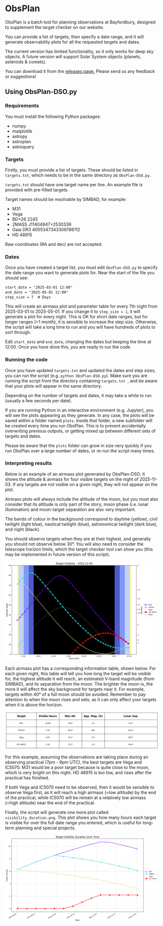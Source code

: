 # ObsPlan

ObsPlan is a batch tool for planning observations at Bayfordbury, designed to supplement the target checker on our website.

You can provide a list of targets, then specify a date range, and it will generate observability plots for all the requested targets and dates.

The current version has limited functionality, so it only works for deep sky objects. A future version will support Solar System objects (planets, asteroids & comets). 

You can download it from the [releases page.](https://github.com/bayfordbury-observatory/ObsPlan/releases) Please send us any feedback or suggestions!

## Using ObsPlan-DSO.py

### Requirements

You must install the following Python packages:
- numpy
- matplotlib
- astropy
- astroplan
- astroquery

### Targets

Firstly, you must provide a list of targets. These should be listed in `targets.txt`, which needs to be in the same directory as `ObsPlan-DSO.py`.

`targets.txt` should have one target name per line. An example file is provided with pre-filled targets. 

Target names should be resolvable by SIMBAD, for example:
- M31
- Vega
- BD+26 2245
- 2MASS J11404947+2530339
- Gaia DR3 4005347343309786112
- HD 48915

Raw coordinates (RA and dec) are not accepted.

### Dates
Once you have created a target list, you must edit `ObsPlan-DSO.py` to specify the date range you want to generate plots for. Near the start of the file you should see:

```
start_date = "2025-03-01 12:00"
end_date = "2025-05-01 12:00" 
step_size = 7  # Days
```

This will create an airmass plot and parameter table for every 7th night from 2025-03-01 to 2025-05-01. If you change it to `step_size = 1`, it will generate a plot for every night. This is OK for short date ranges, but for longer ranges (>1 month), it is sensible to increase the step size. Otherwise, the script will take a long time to run and you will have hundreds of plots to sort through. 

Edit `start_date` and `end_date`, changing the dates but keeping the time at 12:00. Once you have done this, you are ready to run the code.

### Running the code

Once you have updated `targets.txt` and updated the dates and step sizes, you can run the script (e.g.  `python ObsPlan-DSO.py`). Make sure you are running the script from the directory containing `targets.txt `, and be aware that your plots will appear in the same directory. 

Depending on the number of targets and dates, it may take a while to run (usually a few seconds per date). 

If you are running Python in an interactive environment (e.g. Jupyter), you will see the plots appearing as they generate. In any case, the plots will be saved within a folder named `plots`. Inside that folder, a new subfolder will be created every time you run ObsPlan. This is to prevent accidentally overwriting previous outputs, or getting mixed up between different sets of targets and dates. 

Please be aware that the `plots` folder can grow in size very quickly if you run ObsPlan over a large number of dates, or re-run the script many times. 

### Interpreting results

Below is an example of an airmass plot generated by ObsPlan-DSO. It shows the altitude & airmass for four visible targets on the night of 2025-11-03. If any targets are not visible on a given night, they will not appear on the plot.

Airmass plots will always include the altitude of the moon, but you must also consider that its altitude is only part of the story; moon phase (i.e. lunar illumination) and moon-target separation are also very important. 

The bands of colour in the background correspond to daytime (yellow), civil twilight (light blue), nautical twilight (blue), astronomical twilight (dark blue), and night (black). 

You should observe targets when they are at their highest, and generally you should not observe below 30°. You will also need to consider the telescope horizon limits, which the target checker tool can show you (this may be implemented in future version of this script).

![airmass plot](https://github.com/bayfordbury-observatory/ObsPlan/blob/main/plots/example/2025-11-03_airm.png)

Each airmass plot has a corresponding information table, shown below. For each given night, this table will tell you how long the target will be visible for, the highest altitude it will reach, an estimated V-band magnitude (from SIMBAD), and its separation from the moon. The brighter the moon is, the more it will affect the sky background for targets near it. For example, targets within 40° of a full moon should be avoided. Remember to pay attention to when the moon rises and sets, as it can only affect your targets when it is above the horizon. 

![info table](https://github.com/bayfordbury-observatory/ObsPlan/blob/main/plots/example/2025-11-03_info.png)

For this example, assuming the observations are taking place during an observing practical (7pm - 9pm UTC), the best targets are Vega and IC5070. M31 would be a poor target because is quite close to the moon, which is very bright on this night. HD 48915 is too low, and rises after the practical has finished.  

If both Vega and IC5070 need to be observed, then it would be sensible to observe Vega first, as it will reach a high airmass (=low altitude) by the end of the practical, while IC5070 will be remain at a relatively low airmass (=high altitude) near the end of the practical. 

Finally, the script will generate one more plot called `visibility_duration.png`. This plot shows you how many hours each target is visible for over the full date range you entered, which is useful for long-term planning and special projects. 

![visbility hours plot](https://github.com/bayfordbury-observatory/ObsPlan/blob/main/plots/example/visibility_duration.png)

